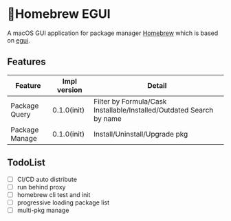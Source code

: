 # 🍺Homebrew EGUI
A macOS GUI application for package manager [Homebrew](https://brew.sh/) which is based on [egui](https://www.egui.rs/).

## Features
| Feature        | Impl version | Detail                                                               |
| -------------- | ------------ | -------------------------------------------------------------------- |
| Package Query  | 0.1.0(init)  | Filter by Formula/Cask Installable/Installed/Outdated Search by name |
| Package Manage | 0.1.0(init)  | Install/Uninstall/Upgrade pkg                                        |

## TodoList
- [ ] CI/CD auto distribute
- [ ] run behind proxy
- [ ] homebrew cli test and init
- [ ] progressive loading package list
- [ ] multi-pkg manage